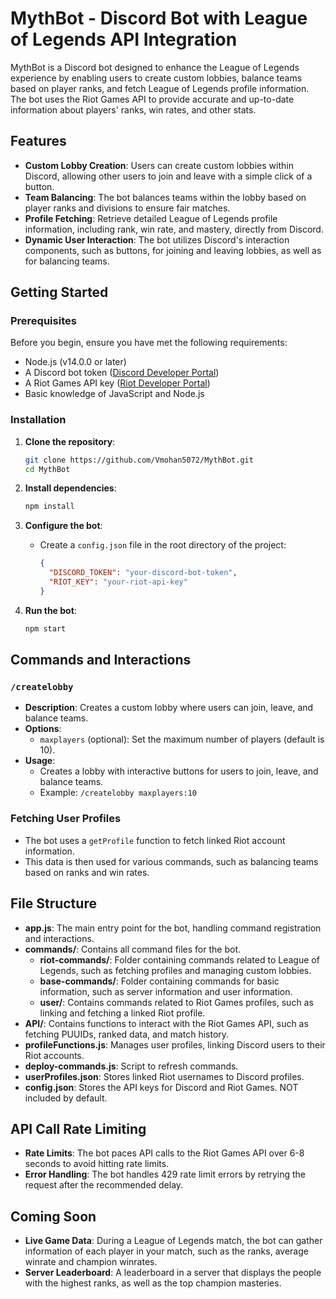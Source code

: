 # MythBot - Discord Bot with League of Legends API Integration 

MythBot is a Discord bot designed to enhance the League of Legends experience by enabling users to create custom lobbies, balance teams based on player ranks, and fetch League of Legends profile information. The bot uses the Riot Games API to provide accurate and up-to-date information about players' ranks, win rates, and other stats.

## Features

- **Custom Lobby Creation**: Users can create custom lobbies within Discord, allowing other users to join and leave with a simple click of a button.
- **Team Balancing**: The bot balances teams within the lobby based on player ranks and divisions to ensure fair matches.
- **Profile Fetching**: Retrieve detailed League of Legends profile information, including rank, win rate, and mastery, directly from Discord.
- **Dynamic User Interaction**: The bot utilizes Discord's interaction components, such as buttons, for joining and leaving lobbies, as well as for balancing teams.

## Getting Started

### Prerequisites

Before you begin, ensure you have met the following requirements:

- Node.js (v14.0.0 or later)
- A Discord bot token ([Discord Developer Portal](https://discord.com/developers/applications))
- A Riot Games API key ([Riot Developer Portal](https://developer.riotgames.com/))
- Basic knowledge of JavaScript and Node.js

### Installation

1. **Clone the repository**:
    ```bash
    git clone https://github.com/Vmohan5072/MythBot.git
    cd MythBot
    ```

2. **Install dependencies**:
    ```bash
    npm install
    ```

3. **Configure the bot**:
    - Create a `config.json` file in the root directory of the project:
      ```json
      {
        "DISCORD_TOKEN": "your-discord-bot-token",
        "RIOT_KEY": "your-riot-api-key"
      }
      ```

4. **Run the bot**:
    ```bash
    npm start
    ```

## Commands and Interactions

### `/createlobby`

- **Description**: Creates a custom lobby where users can join, leave, and balance teams.
- **Options**:
  - `maxplayers` (optional): Set the maximum number of players (default is 10).
- **Usage**: 
    - Creates a lobby with interactive buttons for users to join, leave, and balance teams.
    - Example: `/createlobby maxplayers:10`

### Fetching User Profiles

- The bot uses a `getProfile` function to fetch linked Riot account information.
- This data is then used for various commands, such as balancing teams based on ranks and win rates.

## File Structure

- **app.js**: The main entry point for the bot, handling command registration and interactions.
- **commands/**: Contains all command files for the bot.
  - **riot-commands/**: Folder containing commands related to League of Legends, such as fetching profiles and managing custom lobbies.
  - **base-commands/**: Folder containing commands for basic information, such as server information and user information.
  - **user/**: Contains commands related to Riot Games profiles, such as linking and fetching a linked Riot profile.
- **API/**: Contains functions to interact with the Riot Games API, such as fetching PUUIDs, ranked data, and match history.
- **profileFunctions.js**: Manages user profiles, linking Discord users to their Riot accounts.
- **deploy-commands.js**: Script to refresh commands.
- **userProfiles.json**: Stores linked Riot usernames to Discord profiles.
- **config.json**: Stores the API keys for Discord and Riot Games. NOT included by default.

## API Call Rate Limiting

- **Rate Limits**: The bot paces API calls to the Riot Games API over 6-8 seconds to avoid hitting rate limits.
- **Error Handling**: The bot handles 429 rate limit errors by retrying the request after the recommended delay.

## Coming Soon

- **Live Game Data**: During a League of Legends match, the bot can gather information of each player in your match, such as the ranks, average winrate and champion winrates.
- **Server Leaderboard**: A leaderboard in a server that displays the people with the highest ranks, as well as the top champion masteries.
